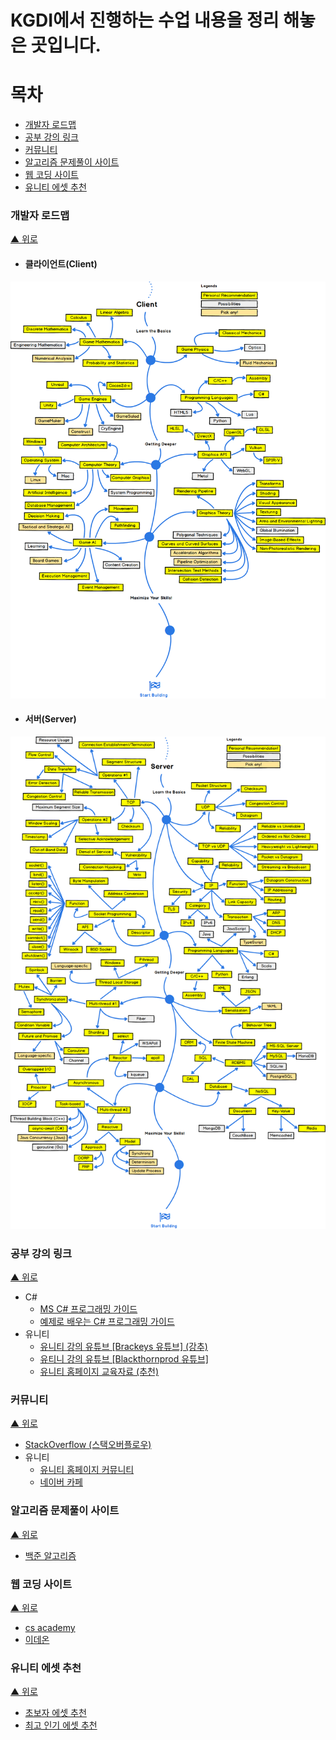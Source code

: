 KGDI에서 진행하는 수업 내용을 정리 해놓은 곳입니다.
========================================
# 목차
* [개발자 로드맵](#개발자-로드맵)
* [공부 강의 링크](#공부-강의-링크)
* [커뮤니티](#커뮤니티)
* [알고리즘 문제풀이 사이트](#알고리즘-문제풀이-사이트)
* [웹 코딩 사이트](#웹-코딩-사이트)
* [유니티 에셋 추천](#유니티-에셋-추천)

### 개발자 로드맵
[▲ 위로](#목차)

* #### 클라이언트(Client)
![Client](/Client.png)
* #### 서버(Server)
![Server](/Server.png)

### 공부 강의 링크
[▲ 위로](#목차)

* C#
  - [MS C# 프로그래밍 가이드](https://docs.microsoft.com/ko-kr/dotnet/csharp/programming-guide/)
  - [예제로 배우는 C# 프로그래밍 가이드](http://www.csharpstudy.com/Default.aspx)
* 유니티
  - [유니티 강의 유튜브 [Brackeys 유튜브] (강추)](https://www.youtube.com/channel/UCYbK_tjZ2OrIZFBvU6CCMiA)
  - [유티니 강의 유튜브 [Blackthornprod 유튜브]](https://www.youtube.com/channel/UC9Z1XWw1kmnvOOFsj6Bzy2g)
  - [유니티 홈페이지 교육자료 (추천)](https://unity3d.com/kr/learn)


### 커뮤니티
[▲ 위로](#목차)

* [StackOverflow (스택오버플로우)](https://stackoverflow.com/)
* 유니티
  - [유니티 홈페이지 커뮤니티](https://unity3d.com/kr/community/korea)
  - [네이버 카페](http://cafe.naver.com/unityhub)

### 알고리즘 문제풀이 사이트
[▲ 위로](#목차)

* [백준 알고리즘](https://www.acmicpc.net/)

### 웹 코딩 사이트
[▲ 위로](#목차)

* [cs academy](https://csacademy.com/workspace)
* [이데온](https://ideone.com/)

### 유니티 에셋 추천
[▲ 위로](#목차)

* [초보자 에셋 추천](https://assetstore.unity.com/lists/musthave-beginner-assets-24505?_ga=2.204535760.1135509645.1522895197-1711171183.1498481022)
* [최고 인기 에셋 추천](https://assetstore.unity.com/plists/hottest-packages-46926?_ga=2.204535760.1135509645.1522895197-1711171183.1498481022)
